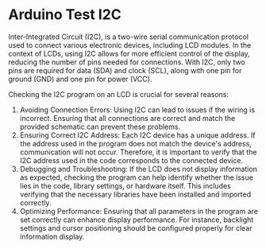 # Arduino Test I2C

Inter-Integrated Circuit (I2C), is a two-wire serial communication protocol used to connect various electronic devices, including LCD modules. In the context of LCDs, using I2C allows for more efficient control of the display, reducing the number of pins needed for connections. With I2C, only two pins are required for data (SDA) and clock (SCL), along with one pin for ground (GND) and one pin for power (VCC).

Checking the I2C program on an LCD is crucial for several reasons:
1.	Avoiding Connection Errors: Using I2C can lead to issues if the wiring is incorrect. Ensuring that all connections are correct and match the provided schematic can prevent these problems.
2.	Ensuring Correct I2C Address: Each I2C device has a unique address. If the address used in the program does not match the device's address, communication will not occur. Therefore, it is important to verify that the I2C address used in the code corresponds to the connected device.
3.	Debugging and Troubleshooting: If the LCD does not display information as expected, checking the program can help identify whether the issue lies in the code, library settings, or hardware itself. This includes verifying that the necessary libraries have been installed and imported correctly.
4.	Optimizing Performance: Ensuring that all parameters in the program are set correctly can enhance display performance. For instance, backlight settings and cursor positioning should be configured properly for clear information display.
